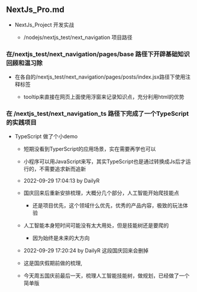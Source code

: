 ## NextJs_Pro.md

- NextJs_Project 开发实战

	- /nodejs/nextjs_test/next_navigation  项目路径


### 在/nextjs_test/next_navigation/pages/base 路径下开辟基础知识回顾和温习除

- 在各自的/nextjs_test/next_navigation/pages/posts/index.jsx路径下使用注释标签

	- tooltip来直接在网页上面使用浮窗来记录知识点，充分利用html的优势


### 在 /nextjs_test/next_navigation_ts 路径下完成了一个TypeScript的实践项目

- TypeScript 做了个小demo

	- 短期没看到TyperScript的应用场景，实在需要再学也可以

	- 小程序可以用JavaScript来写，其实TypeScript也是通过转换成Js后才运行的，不需要追求新而追新

	- 2022-09-29 17:04:13 by DailyR

	- 国庆回来后重新安排梳理，大概分几个部分，人工智能开始爬技能点

		- 还是项目优先，这个领域什么优先，优秀的产品内容，极致的玩法体验

	- 人工智能本身短时间可能没有太大用处，但是技能树还是要爬的

		- 因为始终是未来的大方向

	- 2022-09-29 17:20:24 by DailyR 这段国庆回来会删掉

	- 这是国庆假期前做的梳理, 

	- 今天周五国庆前最后一天，梳理人工智能技能树，做规划，已经做了一个简单版